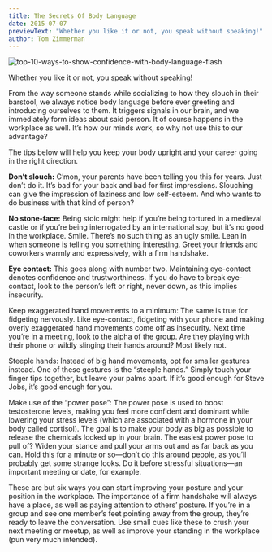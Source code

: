 ```yaml
---
title: The Secrets Of Body Language
date: 2015-07-07
previewText: "Whether you like it or not, you speak without speaking!"
author: Tom Zimmerman
---
```


![top-10-ways-to-show-confidence-with-body-language-flash](top-10-ways-to-show-confidence-with-body-language-flash.webp)

Whether you like it or not, you speak without speaking!

From the way someone stands while socializing to how they slouch in their barstool, we always notice body language before ever greeting and introducing ourselves to them. It triggers signals in our brain, and we immediately form ideas about said person. It of course happens in the workplace as well. It’s how our minds work, so why not use this to our advantage?

The tips below will help you keep your body upright and your career going in the right direction.

**Don’t slouch:** C’mon, your parents have been telling you this for years. Just don’t do it. It’s bad for your back and bad for first impressions. Slouching can give the impression of laziness and low self-esteem. And who wants to do business with that kind of person?

**No stone-face:** Being stoic might help if you’re being tortured in a medieval castle or if you’re being interrogated by an international spy, but it’s no good in the workplace. Smile. There’s no such thing as an ugly smile. Lean in when someone is telling you something interesting. Greet your friends and coworkers warmly and expressively, with a firm handshake.

**Eye contact:** This goes along with number two. Maintaining eye-contact denotes confidence and trustworthiness. If you do have to break eye-contact, look to the person’s left or right, never down, as this implies insecurity.

Keep exaggerated hand movements to a minimum: The same is true for fidgeting nervously. Like eye-contact, fidgeting with your phone and making overly exaggerated hand movements come off as insecurity. Next time you’re in a meeting, look to the alpha of the group. Are they playing with their phone or wildly slinging their hands around? Most likely not.

Steeple hands: Instead of big hand movements, opt for smaller gestures instead. One of these gestures is the “steeple hands.” Simply touch your finger tips together, but leave your palms apart. If it’s good enough for Steve Jobs, it’s good enough for you.

Make use of the “power pose”: The power pose is used to boost testosterone levels, making you feel more confident and dominant while lowering your stress levels (which are associated with a hormone in your body called cortisol). The goal is to make your body as big as possible to release the chemicals locked up in your brain. The easiest power pose to pull of? Widen your stance and pull your arms out and as far back as you can. Hold this for a minute or so—don’t do this around people, as you’ll probably get some strange looks. Do it before stressful situations—an important meeting or date, for example.

These are but six ways you can start improving your posture and your position in the workplace. The importance of a firm handshake will always have a place, as well as paying attention to others’ posture. If you’re in a group and see one member’s feet pointing away from the group, they’re ready to leave the conversation. Use small cues like these to crush your next meeting or meetup, as well as improve your standing in the workplace (pun very much intended).